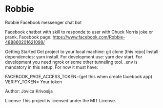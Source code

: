 # Robbie
Robbie
Facebook messenger chat bot

Facebook chatbot with skill to responde to user with Chuck Norris joke or prank. 
Facebook page: https://www.facebook.com/Robbie-488860201621098/

Getting Started
Get project to your local machine: git clone [this repo]
Install dependencies: yarn install.
For development use: yarn dev start.
For development you need ngrok or some other tunneling tool.
.env is mandatory in this setup. For now it must have:

FACEBOOK_PAGE_ACCESS_TOKEN=(get this when create facebook app)
VERIFY_TOKEN= Your token

Author: Jovica Krivosija

License
This project is licensed under the MIT License.